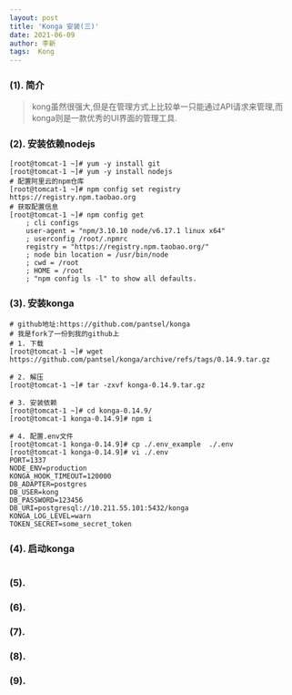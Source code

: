 ```yaml
---
layout: post
title: 'Konga 安装(三)'
date: 2021-06-09
author: 李新
tags:  Kong
---
```


### (1). 简介 
> kong虽然很强大,但是在管理方式上比较单一只能通过API请求来管理,而konga则是一款优秀的UI界面的管理工具. 

### (2). 安装依赖nodejs
```
[root@tomcat-1 ~]# yum -y install git
[root@tomcat-1 ~]# yum -y install nodejs
# 配置阿里云的npm仓库
[root@tomcat-1 ~]# npm config set registry https://registry.npm.taobao.org
# 获取配置信息
[root@tomcat-1 ~]# npm config get
	; cli configs
	user-agent = "npm/3.10.10 node/v6.17.1 linux x64"
	; userconfig /root/.npmrc
	registry = "https://registry.npm.taobao.org/"
	; node bin location = /usr/bin/node
	; cwd = /root
	; HOME = /root
	; "npm config ls -l" to show all defaults.
```
### (3). 安装konga
```
# github地址:https://github.com/pantsel/konga
# 我是fork了一份到我的github上
# 1. 下载
[root@tomcat-1 ~]# wget https://github.com/pantsel/konga/archive/refs/tags/0.14.9.tar.gz

# 2. 解压
[root@tomcat-1 ~]# tar -zxvf konga-0.14.9.tar.gz

# 3. 安装依赖
[root@tomcat-1 ~]# cd konga-0.14.9/
[root@tomcat-1 konga-0.14.9]# npm i

# 4. 配置.env文件
[root@tomcat-1 konga-0.14.9]# cp ./.env_example  ./.env
[root@tomcat-1 konga-0.14.9]# vi ./.env
PORT=1337
NODE_ENV=production
KONGA_HOOK_TIMEOUT=120000
DB_ADAPTER=postgres
DB_USER=kong
DB_PASSWORD=123456
DB_URI=postgresql://10.211.55.101:5432/konga
KONGA_LOG_LEVEL=warn
TOKEN_SECRET=some_secret_token
```
### (4). 启动konga
```

```
### (5). 

### (6). 

### (7). 

### (8). 

### (9). 
